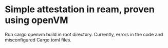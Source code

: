 # Simple attestation in ream, proven using openVM

Run cargo openvm build in root directory. Currently, errors in the code and misconfigured Cargo.toml files.